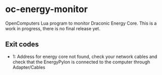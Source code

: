 # oc-energy-monitor
OpenComputers Lua program to monitor Draconic Energy Core.
This is a work in progress, there is no final release yet.

## Exit codes
- 1: Address for energy core not found, check your network cables and check that the EnergyPylon is connected to the computer through Adapter/Cables
